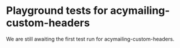 # Playground tests for acymailing-custom-headers
We are still awaiting the first test run for acymailing-custom-headers.
